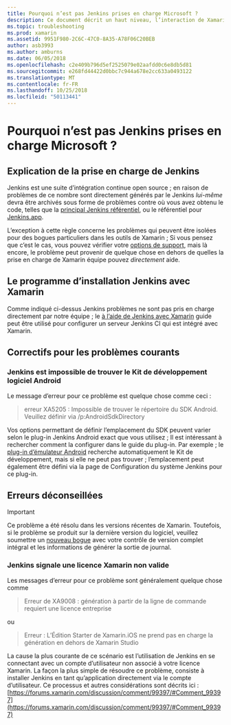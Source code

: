 ```yaml
---
title: Pourquoi n’est pas Jenkins prises en charge Microsoft ?
description: Ce document décrit un haut niveau, l’interaction de Xamarin avec le système Jenkins CI. Il aborde également quelques problèmes courants qui s’afficher lorsque vous travaillez avec Jenkins.
ms.topic: troubleshooting
ms.prod: xamarin
ms.assetid: 9951F980-2C6C-47C0-8A35-A78F06C20BEB
author: asb3993
ms.author: amburns
ms.date: 06/05/2018
ms.openlocfilehash: c2e409b796d5ef2525079e02aafdd0c6e8db5d81
ms.sourcegitcommit: e268fd44422d0bbc7c944a678e2cc633a0493122
ms.translationtype: MT
ms.contentlocale: fr-FR
ms.lasthandoff: 10/25/2018
ms.locfileid: "50113441"
---
```

# <a name="why-isnt-jenkins-supported-by-microsoft"></a>Pourquoi n’est pas Jenkins prises en charge Microsoft ?

## <a name="jenkins-support-explanation"></a>Explication de la prise en charge de Jenkins

Jenkins est une suite d’intégration continue open source ; en raison de problèmes de ce nombre sont directement générés par le Jenkins *lui-même* devra être archivés sous forme de problèmes contre où vous avez obtenu le code, telles que la [principal Jenkins référentiel](https://github.com/jenkinsci/jenkins), ou le référentiel pour [ Jenkins.app](https://github.com/stisti/jenkins-app).

L’exception à cette règle concerne les problèmes qui peuvent être isolées pour des bogues particuliers dans les outils de Xamarin ; Si vous pensez que c’est le cas, vous pouvez vérifier votre [options de support](~/cross-platform/troubleshooting/support-options.md), mais là encore, le problème peut provenir de quelque chose en dehors de quelles la prise en charge de Xamarin équipe pouvez *directement* aide.

## <a name="setup-jenkins-with-xamarin"></a>Le programme d’installation Jenkins avec Xamarin

Comme indiqué ci-dessus Jenkins problèmes ne sont pas pris en charge directement par notre équipe ; le [à l’aide de Jenkins avec Xamarin](~/tools/ci/jenkins-walkthrough.md) guide peut être utilisé pour configurer un serveur Jenkins CI qui est intégré avec Xamarin. 

## <a name="fixes-for-common-issues"></a>Correctifs pour les problèmes courants

### <a name="jenkins-is-unable-to-find-the-android-sdk"></a>Jenkins est impossible de trouver le Kit de développement logiciel Android

Le message d’erreur pour ce problème est quelque chose comme ceci :

> erreur XA5205 : Impossible de trouver le répertoire du SDK Android. Veuillez définir via /p:AndroidSdkDirectory

Vos options permettant de définir l’emplacement du SDK peuvent varier selon le plug-in Jenkins Android exact que vous utilisez ; Il est intéressant à rechercher comment la configurer dans le guide du plug-in. Par exemple ; le [plug-in d’émulateur Android](https://wiki.jenkins-ci.org/display/JENKINS/Android+Emulator+Plugin#AndroidEmulatorPlugin-Systemconfiguration) recherche automatiquement le Kit de développement, mais si elle ne peut pas trouver ; l’emplacement peut également être défini via la page de Configuration du système Jenkins pour ce plug-in. 


## <a name="deprecated-errors"></a>Erreurs déconseillées

> [!IMPORTANT]
> Ce problème a été résolu dans les versions récentes de Xamarin. Toutefois, si le problème se produit sur la dernière version du logiciel, veuillez soumettre un [nouveau bogue](~/cross-platform/troubleshooting/questions/howto-file-bug.md) avec votre contrôle de version complet intégral et les informations de générer la sortie de journal.



### <a name="jenkins-reports-an-invalid-xamarin-license"></a>Jenkins signale une licence Xamarin non valide
Les messages d’erreur pour ce problème sont généralement quelque chose comme

> Erreur de XA9008 : génération à partir de la ligne de commande requiert une licence entreprise

ou

> Erreur : L’Édition Starter de Xamarin.iOS ne prend pas en charge la génération en dehors de Xamarin Studio 

La cause la plus courante de ce scénario est l’utilisation de Jenkins en se connectant avec un compte d’utilisateur non associé à votre licence Xamarin. La façon la plus simple de résoudre ce problème, consiste à installer Jenkins en tant qu’application directement via le compte d’utilisateur. Ce processus et autres considérations sont décrits ici : [https://forums.xamarin.com/discussion/comment/99397/#Comment_99397](https://forums.xamarin.com/discussion/comment/99397/#Comment_99397)
